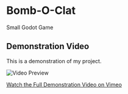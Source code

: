 # Bomb-O-Clat
Small Godot Game

## Demonstration Video
This is a demonstration of my project.

![Video Preview](path/to/preview.gif)

[Watch the Full Demonstration Video on Vimeo]([https://vimeo.com/YOUR_VIDEO_ID](https://player.vimeo.com/video/1057588667?h=9302b0a8d9&amp;badge=0&amp;autopause=0&amp;player_id=0&amp;app_id=58479))
